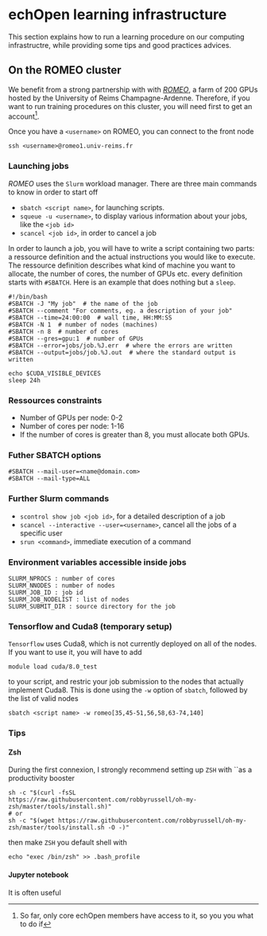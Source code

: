 # echOpen learning infrastructure

This section explains how to run a learning procedure on our computing infrastructre, while providing some tips and good practices advices.

## On the ROMEO cluster

We benefit from a strong partnership with with [_ROMEO_](https://romeo.univ-reims.fr/), a farm of 200 GPUs hosted by the University of Reims Champagne-Ardenne. Therefore, if you want to run training procedures on this cluster, you will need first to get an account[^1]. 

Once you have a `<username>` on ROMEO, you can connect to the front node

```
ssh <username>@romeo1.univ-reims.fr
```

[^1]: So far, only core echOpen members have access to it, so you you what to do if 

### Launching jobs

_ROMEO_ uses the `Slurm` workload manager. There are three main commands to know in order to start off

* `sbatch <script name>`, for launching scripts.
* `squeue -u <username>`, to display various information about your jobs, like the `<job id>`
* `scancel <job id>`, in order to cancel a job

In order to launch a job, you will have to write a script containing two parts: a ressource definition and the actual instructions you would like to execute.  The ressource definition describes what kind of machine you want to allocate, the number of cores, the number of GPUs etc. every definition starts with `#SBATCH`. Here is an example that does nothing but a `sleep`.

```
#!/bin/bash
#SBATCH -J "My job"  # the name of the job
#SBATCH --comment "For comments, eg. a description of your job"
#SBATCH --time=24:00:00  # wall time, HH:MM:SS
#SBATCH -N 1  # number of nodes (machines)
#SBATCH -n 8  # number of cores
#SBATCH --gres=gpu:1  # number of GPUs
#SBATCH --error=jobs/job.%J.err  # where the errors are written
#SBATCH --output=jobs/job.%J.out  # where the standard output is written

echo $CUDA_VISIBLE_DEVICES
sleep 24h
```

### Ressources constraints

* Number of GPUs per node: 0-2
* Number of cores per node:  1-16
* If the number of cores is greater than 8, you must allocate both GPUs. 

### Futher SBATCH options

```
#SBATCH --mail-user=<name@domain.com>
#SBATCH --mail-type=ALL
```

### Further Slurm commands

* `scontrol show job <job id>`, for a detailed description of a job
* `scancel --interactive --user=<username>`, cancel all the jobs of a specific user
* `srun <command>`, immediate execution of a command

### Environment variables accessible inside jobs

```
SLURM_NPROCS : number of cores
SLURM_NNODES : number of nodes
SLURM_JOB_ID : job id
SLURM_JOB_NODELIST : list of nodes
SLURM_SUBMIT_DIR : source directory for the job
```

### Tensorflow and Cuda8 \(temporary setup\)

`Tensorflow` uses Cuda8, which is not currently deployed on all of the nodes. If you want to use it, you will have to add

```
module load cuda/8.0_test
```

to your script, and restric your job submission to the nodes that actually implement Cuda8. This is done using the `-w` option of `sbatch`, followed by the list of valid nodes

```
sbatch <script name> -w romeo[35,45-51,56,58,63-74,140]
```

### Tips

#### Zsh

During the first connexion, I strongly recommend setting up `ZSH` with \`\`as a productivity booster

```
sh -c "$(curl -fsSL     https://raw.githubusercontent.com/robbyrussell/oh-my-zsh/master/tools/install.sh)"
# or
sh -c "$(wget https://raw.githubusercontent.com/robbyrussell/oh-my-zsh/master/tools/install.sh -O -)"
```

then make `ZSH` you default shell with

```
echo "exec /bin/zsh" >> .bash_profile
```

#### Jupyter notebook

It is often useful 



